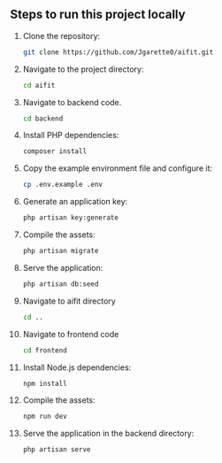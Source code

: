 ## Steps to run this project locally

1. Clone the repository:

   ```bash
   git clone https://github.com/Jgarette0/aifit.git
   ```

2. Navigate to the project directory:

   ```bash
   cd aifit
   ```

3. Navigate to backend code.

   ```bash
   cd backend
   ```

4. Install PHP dependencies:

   ```bash
   composer install
   ```

5. Copy the example environment file and configure it:

   ```bash
   cp .env.example .env
   ```

6. Generate an application key:

   ```bash
   php artisan key:generate
   ```

7. Compile the assets:

   ```bash
   php artisan migrate
   ```

8. Serve the application:

   ```bash
   php artisan db:seed
   ```

9. Navigate to aifit directory

   ```bash
   cd ..
   ```

10. Navigate to frontend code

    ```bash
    cd frontend
    ```

11. Install Node.js dependencies:

    ```bash
    npm install
    ```

12. Compile the assets:

    ```bash
    npm run dev
    ```

13. Serve the application in the backend directory:

    ```bash
    php artisan serve
    ```
